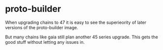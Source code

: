 # proto-builder
When upgrading chains to 47 it is easy to see the superieority of later versions of the proto-builder image.  

But many chains like gaia still plan another 45 series upgrade.  This gets the good stuff without letting any issues in.
